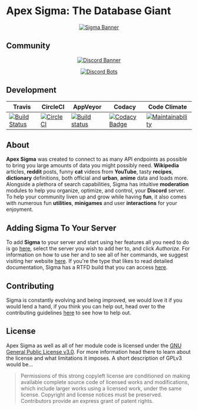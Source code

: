﻿# Apex Sigma: The Database Giant

<div align="center">

[![Sigma Banner](https://i.imgur.com/TRSdGni.png)](https://lucia.moe/)

</div>

## Community

<div align="center">

[![Discord Banner](https://discordapp.com/api/guilds/200751504175398912/widget.png?style=banner2)](https://discordapp.com/invite/aEUCHwX)

[![Discord Bots](https://discordbots.org/api/widget/216437513709944832.png)](https://discordbots.org/bot/216437513709944832?utm_source=widget)

</div>

## Development

<div align="center">

Travis | CircleCI | AppVeyor | Codacy | Code Climate
------ | -------- | -------- | ------ | ------------
[![Build Status](https://travis-ci.org/lu-ci/apex-sigma-core.svg?branch=master)](https://travis-ci.org/lu-ci/apex-sigma-core) | [![CircleCI](https://circleci.com/gh/lu-ci/apex-sigma-core.svg?style=svg)](https://circleci.com/gh/lu-ci/apex-sigma-core) | [![Build status](https://ci.appveyor.com/api/projects/status/qikyl4vybkgbjrj0?svg=true)](https://ci.appveyor.com/project/AXAz0r/apex-sigma-core) | [![Codacy Badge](https://api.codacy.com/project/badge/Grade/92279c9ac1c04528b6d1d20aa45bc18d)](https://www.codacy.com/app/Aurora-Project/apex-sigma-core?utm_source=github.com&amp;utm_medium=referral&amp;utm_content=lu-ci/apex-sigma-core&amp;utm_campaign=Badge_Grade) | [![Maintainability](https://api.codeclimate.com/v1/badges/ec81aa40bed5644d78e2/maintainability)](https://codeclimate.com/github/lu-ci/apex-sigma-core/maintainability)

</div>

## About

**Apex Sigma** was created to connect to as many API endpoints as possible to bring you large amounts of data you might possibly need. **Wikipedia** articles, **reddit** posts, funny **cat** videos from **YouTube**, tasty **recipes**, **dictionary** definitions, both official and **urban**, **anime** data and loads more. Alongside a plethora of search capabilities, Sigma has intuitive **moderation** modules to help you organize, optimize, and control, your **Discord** server. To help your community liven up and grow while having **fun**, it also comes with numerous fun **utilities**, **minigames** and user **interactions** for your enjoyment.

## Adding Sigma To Your Server

To add **Sigma** to your server and start using her features all you need to do is go [here](https://discordapp.com/oauth2/authorize?client_id=216437513709944832&scope=bot&permissions=8), select the server you wish to add her to, and click *Authorize*. For information on how to use her and to see all of her commands, we suggest visiting her website [here](https://lucia.moe/#/sigma). If you're the type that likes to read detailed documentation, Sigma has a RTFD build that you can access [here](https://sigma.readthedocs.io/en/latest/).

## Contributing

Sigma is constantly evolving and being improved, we would love it if you would lend a hand, if you think you can help out, head over to the contributing guidelines [here](CONTRIBUTING.md) to see how to help out.

## License

Apex Sigma as well as all of her module code is licensed under the [GNU General Public License v3.0](LICENSE.md). For more information head there to learn about the license and what limitations it imposes.
A short description of GPLv3 would be...

>Permissions of this strong copyleft license are conditioned on making available complete source code of licensed works and modifications, which include larger works using a licensed work, under the same license. Copyright and license notices must be preserved. Contributors provide an express grant of patent rights.

